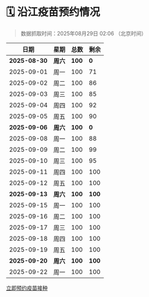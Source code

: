 # 🗓️ 沿江疫苗预约情况

> 数据抓取时间：2025年08月29日 02:06 （北京时间）

| 日期 | 星期 | 总数 | 剩余 |
|------|------|------|------|
| **2025-08-30** | **周六** | **100** | **0** |
| 2025-09-01 | 周一 | 100 | 71 |
| 2025-09-02 | 周二 | 100 | 86 |
| 2025-09-03 | 周三 | 100 | 85 |
| 2025-09-04 | 周四 | 100 | 92 |
| 2025-09-05 | 周五 | 100 | 90 |
| **2025-09-06** | **周六** | **100** | **0** |
| 2025-09-08 | 周一 | 100 | 88 |
| 2025-09-09 | 周二 | 100 | 99 |
| 2025-09-10 | 周三 | 100 | 95 |
| 2025-09-11 | 周四 | 100 | 100 |
| 2025-09-12 | 周五 | 100 | 100 |
| **2025-09-13** | **周六** | **100** | **100** |
| 2025-09-15 | 周一 | 100 | 100 |
| 2025-09-16 | 周二 | 100 | 100 |
| 2025-09-17 | 周三 | 100 | 100 |
| 2025-09-18 | 周四 | 100 | 100 |
| 2025-09-19 | 周五 | 100 | 100 |
| **2025-09-20** | **周六** | **100** | **100** |
| 2025-09-22 | 周一 | 100 | 100 |


<div class="button-container">
<a class="btn" href="http://yfzweb.ishequ.net/#/login" target="_blank">立即预约疫苗接种</a>
</div>
